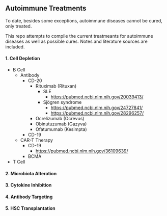 ## Autoimmune Treatments

To date, besides some exceptions, autoimmune diseases cannot be cured, only treated.

This repo attempts to compile the current treatmeants for autoimmune diseases as well as possible cures. Notes and literature sources are included.


#### 1. Cell Depletion
* B Cell
	* Antibody
		* CD-20
			* Rituximab (Rituxan)
				* SLE
					* https://pubmed.ncbi.nlm.nih.gov/20039413/
				* Sjögren syndrome
					* https://pubmed.ncbi.nlm.nih.gov/24727841/
					* https://pubmed.ncbi.nlm.nih.gov/28296257/
			* Ocrelizumab (Ocrevus)
			* Obinutuzumab (Gazyva)
			* Ofatumumab (Kesimpta)
		* CD-19
	* CAR-T Therapy
	    * CD-19
	    	* https://pubmed.ncbi.nlm.nih.gov/36109639/
	    * BCMA
* T Cell

#### 2. Microbiota Alteration



#### 3. Cytokine Inhibition


#### 4. Antibody Targeting


#### 5. HSC Transplantation
